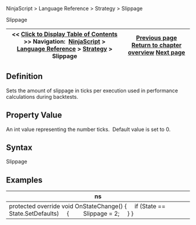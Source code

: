 ﻿
NinjaScript > Language Reference > Strategy > Slippage

Slippage

| << [Click to Display Table of Contents](slippage.md) >> **Navigation:**     [NinjaScript](ninjascript.md) > [Language Reference](language_reference_wip.md) > [Strategy](strategy.md) > Slippage | [Previous page](setorderquantity.md) [Return to chapter overview](strategy.md) [Next page](startbehavior.md) |
| --- | --- |
## Definition
Sets the amount of slippage in ticks per execution used in performance calculations during backtests.
 
## Property Value
An int value representing the number ticks.  Default value is set to 0.
 
## Syntax
Slippage

## 
## Examples

| ns |
| --- |
| protected override void OnStateChange() {      if (State == State.SetDefaults)      {          Slippage = 2;       } } |
